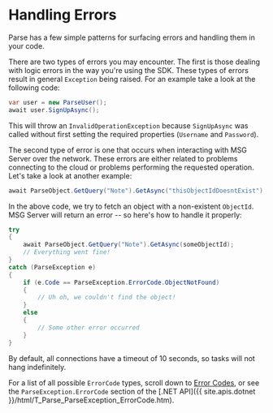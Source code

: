 # Handling Errors

Parse has a few simple patterns for surfacing errors and handling them in your code.

There are two types of errors you may encounter. The first is those dealing with logic errors in the way you're using the SDK. These types of errors result in general `Exception` being raised. For an example take a look at the following code:

```cs
var user = new ParseUser();
await user.SignUpAsync();
```

This will throw an `InvalidOperationException` because `SignUpAsync` was called without first setting the required properties (`Username` and `Password`).

The second type of error is one that occurs when interacting with MSG Server over the network. These errors are either related to problems connecting to the cloud or problems performing the requested operation. Let's take a look at another example:

```cs
await ParseObject.GetQuery("Note").GetAsync("thisObjectIdDoesntExist");
```

In the above code, we try to fetch an object with a non-existent `ObjectId`. MSG Server will return an error -- so here's how to handle it properly:

```cs
try
{
    await ParseObject.GetQuery("Note").GetAsync(someObjectId);
    // Everything went fine!
}
catch (ParseException e)
{
    if (e.Code == ParseException.ErrorCode.ObjectNotFound)
    {
        // Uh oh, we couldn't find the object!
    }
    else
    {
        // Some other error occurred
    }
}
```

By default, all connections have a timeout of 10 seconds, so tasks will not hang indefinitely.

For a list of all possible `ErrorCode` types, scroll down to [Error Codes](#error-codes), or see the `ParseException.ErrorCode` section of the [.NET API]({{ site.apis.dotnet }}/html/T_Parse_ParseException_ErrorCode.htm).
